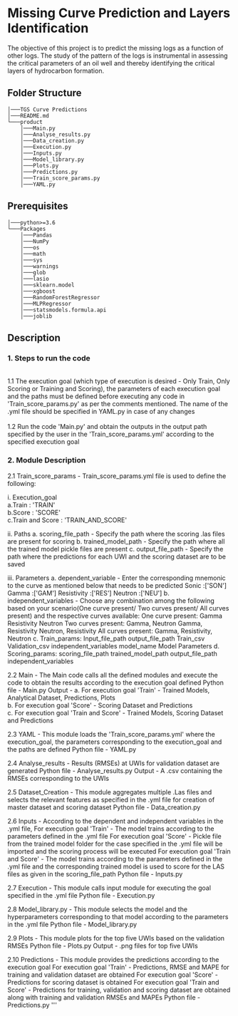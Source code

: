 # Missing Curve Prediction and Layers Identification

The objective of this project is to predict the missing logs as a function of other logs. 
The study of the pattern of the logs is instrumental in assessing the critical parameters of an oil well and thereby identifying the critical layers of hydrocarbon formation.

## Folder Structure</br>

```
│───TGS Curve Predictions
│───README.md
└───product
	│───Main.py
	│───Analyse_results.py
	│───Data_creation.py
	│───Execution.py
	│───Inputs.py	
	│───Model_library.py
	│───Plots.py
	│───Predictions.py		
	│───Train_score_params.py
	│───YAML.py
```

## Prerequisites

```
│───python>=3.6
└───Packages
    │───Pandas
    │───NumPy
    │───os
    │───math
    │───sys
    │───warnings
    │───glob
    │───lasio
    │───sklearn.model
    │───xgboost
    │───RandomForestRegressor
    │───MLPRegressor
    │───statsmodels.formula.api
    │───joblib
```

## Description

### 1. Steps to run the code
	
<br> 1.1 The execution goal (which type of execution is desired - Only Train, Only Scoring or Training and Scoring), the parameters of each execution goal and the paths must be defined before executing any code in 'Train_score_params.py' as per the comments mentioned. The name of the .yml file should be specified in YAML.py in case of any changes </br>
<br>1.2 Run the code 'Main.py' and obtain the outputs in the output path specified by the user in the 'Train_score_params.yml' according to the specified execution goal

### 2. Module Description

2.1 Train_score_params - Train_score_params.yml file is used to define the following:

  i. Execution_goal
  	<br> a.Train           : 'TRAIN'
  	<br> b.Score           : 'SCORE'
  	<br> c.Train and Score : 'TRAIN_AND_SCORE'
	
  ii. Paths
  	a. scoring_file_path - Specify the path where the scoring .las files are present for scoring
  	b. trained_model_path - Specify the path where all the trained model pickle files are present
  	c. output_file_path - Specify the path where the predictions for each UWI and the scoring dataset are to be saved

  iii. Parameters
  	a. dependent_variable - Enter the corresponding mnemonic to the curve as mentioned below that needs to be predicted 
  		Sonic       :['SON']
  		Gamma       :['GAM']
  		Resistivity :['RES']
  		Neutron     :['NEU']
  	b. independent_variables - Choose any combination among the following based on your scenario(One curve present/ Two curves present/ All curves present) and the respective curves available:
	    One curve present: 
	    	Gamma
	    	Resistivity
	    	Neutron
	    Two curves present:
	    	Gamma, Neutron
	    	Gamma, Resistivity
	    	Neutron, Resistivity
	    All curves present:
	    	Gamma, Resistivity, Neutron
	c. Train_params:
		Input_file_path
		output_file_path
		Train_csv
		Validation_csv
		independent_variables
		model_name
		Model Parameters
	d. Scoring_params:
		scoring_file_path
		trained_model_path
		output_file_path
		independent_variables
		
2.2 Main - The Main code calls all the defined modules and execute the code to obtain the results according to the execution goal defined
	Python file - Main.py
	Output - a. For execution goal 'Train' - Trained Models, Analytical Dataset, Predictions, Plots          
	         b. For execution goal 'Score' - Scoring Dataset and Predictions          
	         c. For execution goal 'Train and Score' - Trained Models, Scoring Dataset and Predictions
						
2.3 YAML - This module loads the 'Train_score_params.yml' where the execution_goal, the parameters corresponding to the execution_goal and the paths are defined
	Python file - YAML.py
			
2.4 Analyse_results - Results (RMSEs) at UWIs for validation dataset are generated
	Python file - Analyse_results.py
	Output - A .csv containing the RMSEs corresponding to the UWIs
			
2.5 Dataset_Creation - This module aggregates multiple .Las files and selects the relevant features as specified in the .yml file for creation of master dataset and scoring dataset
   	Python file - Data_creation.py
			
2.6 Inputs - According to the dependent and independent variables in the .yml file,
	For execution goal 'Train' - The model trains according to the parameters defined in the .yml file 
	For execution goal 'Score' - Pickle file from the trained model folder for the case specified in the .yml file will be imported and the scoring process will be executed
	For execution goal 'Train and Score' - The model trains according to the parameters defined in the .yml file and the corresponding trained model is used to score for the LAS files as given in the scoring_file_path
	Python file - Inputs.py
			
2.7 Execution - This module calls input module for executing the goal specified in the .yml file
	Python file - Execution.py
	
2.8	Model_library.py - This module selects the model and the hyperparameters corresponding to that model according to the parameters in the .yml file
	Python file - Model_library.py 
	
2.9 Plots - This module plots for the top five UWIs based on the validation RMSEs
	Python file - Plots.py
	Output - .png files for top five UWIs
	
2.10 Predictions  - This module provides the predictions according to the execution goal
	For execution goal 'Train' - Predictions, RMSE and MAPE for training and validation dataset are obtained 
	For execution goal 'Score' - Predictions for scoring dataset is obtained
	For execution goal 'Train and Score' - Predictions for training, validation and scoring dataset are obtained along with training and validation RMSEs and MAPEs
	Python file -  Predictions.py
'''